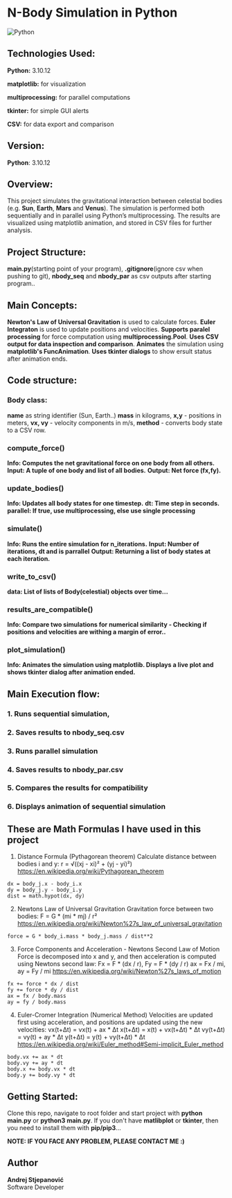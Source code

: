 # N-Body Simulation in Python
![Python](https://img.shields.io/badge/Python-3776AB?logo=python&logoColor=white)

## Technologies Used:
**Python:** 3.10.12 

**matplotlib:** for visualization 

**multiprocessing:** for parallel computations 

**tkinter:** for simple GUI alerts 

**CSV:** for data export and comparison 

## Version:  
**Python**: 3.10.12

## Overview:  
This project simulates the gravitational interaction between celestial bodies (e.g. **Sun**, **Earth**, **Mars** and **Venus**). The simulation is performed both sequentially and in parallel using Python’s multiprocessing. The results are visualized using matplotlib animation, and stored in CSV files for further analysis. 

## Project Structure:
**main.py**(starting point of your program), 
**.gitignore**(ignore csv when pushing to git), 
**nbody_seq** and **nbody_par** as csv outputs after starting program..

## Main Concepts:
**Newton's Law of Universal Gravitation** is used to calculate forces.
**Euler Integraton** is used to update positions and velocities.
**Supports paralel processing** for force computation using **multiprocessing.Pool**.
**Uses CSV output for data inspection and comparison**.
**Animates** the simulation using **matplotlib's FuncAnimation**.
**Uses tkinter dialogs** to show ersult status after animation ends.

## Code structure:

### Body class:
**name** as string identifier (Sun, Earth..)
**mass** in kilograms,
**x,y** - positions in meters,
**vx, vy** - velocity components in m/s,
**method** - converts body state to a CSV row.

### compute_force()
**Info: Computes the net gravitational force on one body from all others.**
**Input: A tuple of one body and list of all bodies.**
**Output: Net force (fx,fy).**

### update_bodies()
**Info: Updates all body states for one timestep.**
**dt: Time step in seconds.**
**parallel: If true, use multiprocessing, else use single processing**

### simulate()
**Info: Runs the entire simulation for n_iterations.**
**Input: Number of iterations, dt and is parrallel**
**Output: Returning a list of body states at each iteration.**

### write_to_csv()
**data: List of lists of Body(celestial) objects over time...**

### results_are_compatible()
**Info: Compare two simulations for numerical similarity - Checking if positions and velocities are withing a margin of error..**

### plot_simulation()
**Info: Animates the simulation using matplotlib. Displays a live plot and shows tkinter dialog after animation ended.**

## Main Execution flow:
### 1. Runs sequential simulation,
### 2. Saves results to nbody_seq.csv
### 3. Runs parallel simulation
### 4. Saves results to nbody_par.csv
### 5. Compares the results for compatibility
### 6. Displays animation of sequential simulation

## These are Math Formulas I have used in this project
1. Distance Formula (Pythagorean theorem)
   Calculate distance between bodies i and y: r = √((xj - xi)² + (yj - yi)²)
   https://en.wikipedia.org/wiki/Pythagorean_theorem
```
dx = body_j.x - body_i.x
dy = body_j.y - body_i.y
dist = math.hypot(dx, dy)
```

2. Newtons Law of Universal Gravitation
   Gravitation force between two bodies: F = G * (mi * mj) / r²
   https://en.wikipedia.org/wiki/Newton%27s_law_of_universal_gravitation

```
force = G * body_i.mass * body_j.mass / dist**2
```

3. Force Components and Acceleration - Newtons Second Law of Motion
   Force is decomposed into x and y, and then acceleration is computed using Newtons second law:
   Fx = F * (dx / r), Fy = F * (dy / r)
   ax = Fx / mi, ay = Fy / mi
   https://en.wikipedia.org/wiki/Newton%27s_laws_of_motion

```
fx += force * dx / dist
fy += force * dy / dist
ax = fx / body.mass
ay = fy / body.mass
```

4. Euler-Cromer Integration (Numerical Method)
   Velocities are updated first using acceleration, and positions are updated using the new velocities:
   vx(t+Δt) = vx(t) + ax * Δt
   x(t+Δt) = x(t) + vx(t+Δt) * Δt
   vy(t+Δt) = vy(t) + ay * Δt
   y(t+Δt) = y(t) + vy(t+Δt) * Δt
   https://en.wikipedia.org/wiki/Euler_method#Semi-implicit_Euler_method

```
body.vx += ax * dt
body.vy += ay * dt
body.x += body.vx * dt
body.y += body.vy * dt
```


## Getting Started:   
Clone this repo, navigate to root folder and start project with **python main.py** or **python3 main.py**. If you don't have **matlibplot** or **tkinter**, then you need to install them with **pip/pip3**... 

**NOTE: IF YOU FACE ANY PROBLEM, PLEASE CONTACT ME :)**

## Author

**Andrej Stjepanović**  
Software Developer
